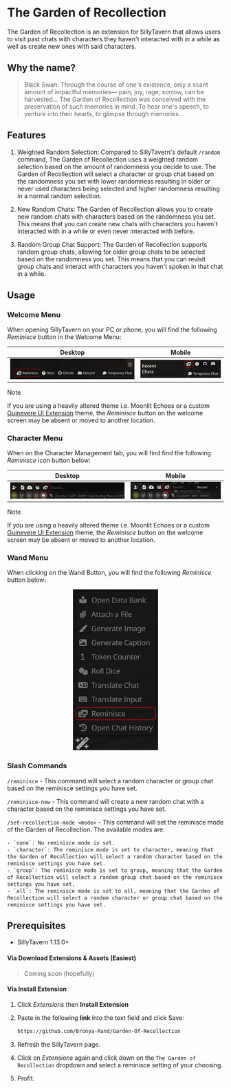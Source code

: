 # The Garden of Recollection

The Garden of Recollection is an extension for SillyTavern that allows users to visit past chats with characters they haven't interacted with in a while as well as create new ones with said characters.

## Why the name?
> Black Swan: Through the course of one's existence, only a scant amount of impactful memories— pain, joy, rage, sorrow, can be harvested... The Garden of Recollection was conceived with the preservation of such memories in mind. To hear one's speech, to venture into their hearts, to glimpse through memories...

## Features
1. Weighted Random Selection: Compared to SillyTavern's default `/random` command, The Garden of Recollection uses a weighted random selection based on the amount of randomness you decide to use. The Garden of Recollection will select a character or group chat based on the randomness you set with lower randomness resulting in older or never used characters being selected and higher randomness resulting in a normal random selection.

2. New Random Chats: The Garden of Recollection allows you to create new random chats with characters based on the randomness you set. This means that you can create new chats with characters you haven't interacted with in a while or even never interacted with before.

3. Random Group Chat Support: The Garden of Recollection supports random group chats, allowing for older group chats to be selected based on the randomness you set. This means that you can revisit group chats and interact with characters you haven't spoken in that chat in a while.

## Usage

### Welcome Menu
When opening SillyTavern on your PC or phone, you will find the following *Reminisce* button in the Welcome Menu:

| Desktop | Mobile |
| :-----: | :----: |
| ![Desktop](./.github/Desktop-WelcomeButton.png) | ![Mobile](./.github/Mobile-WelcomeButton.png)

> [!NOTE]
> If you are using a heavily altered theme i.e. Moonlit Echoes or a custom [Guinevere UI Extension](https://github.com/Bronya-Rand/Guinevere-UI-Extension) theme, the *Reminisce* button on the welcome screen may be absent or moved to another location.

### Character Menu
When on the Character Management tab, you will find find the following *Reminisce* icon button below:

| Desktop | Mobile |
| :-----: | :----: |
| ![Desktop](./.github/Desktop-CharButton.png) | ![Mobile](./.github/Mobile-CharButton.png) |

> [!NOTE]
> If you are using a heavily altered theme i.e. Moonlit Echoes or a custom [Guinevere UI Extension](https://github.com/Bronya-Rand/Guinevere-UI-Extension) theme, the *Reminisce* button on the welcome screen may be absent or moved to another location.

### Wand Menu
When clicking on the Wand Button, you will find the following *Reminisce* button below:

<center>
    <img src="./.github/WandButton.png"/>
</center>

### Slash Commands

`/reminisce` -  This command will select a random character or group chat based on the reminisce settings you have set.

`/reminisce-new` - This command will create a new random chat with a character based on the reminisce settings you have set.

`/set-recollection-mode <mode>` - This command will set the reminisce mode of the Garden of Recollection. The available modes are:

    - `none`: No reminisce mode is set.
    - `character`: The reminisce mode is set to character, meaning that the Garden of Recollection will select a random character based on the reminisce settings you have set.
    - `group`: The reminisce mode is set to group, meaning that the Garden of Recollection will select a random group chat based on the reminisce settings you have set.
    - `all`: The reminisce mode is set to all, meaning that the Garden of Recollection will select a random character or group chat based on the reminisce settings you have set.

## Prerequisites

- SillyTavern 1.13.0+

#### Via Download Extensions & Assets (Easiest)
> Coming soon (hopefully)

#### Via Install Extension

1. Click _Extensions_ then **Install Extension**
2. Paste in the following **link** into the text field and click Save:

   ```sh
   https://github.com/Bronya-Rand/Garden-Of-Recollection
   ```

3. Refresh the SillyTavern page.
4. Click on _Extensions_ again and click down on the `The Garden of Recollection` dropdown and select a reminisce setting of your choosing.
5. Profit.
